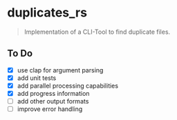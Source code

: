 # duplicates_rs

> Implementation of a CLI-Tool to find duplicate files.

## To Do
- [x] use clap for argument parsing
- [x] add unit tests
- [x] add parallel processing capabilities
- [x] add progress information
- [ ] add other output formats
- [ ] improve error handling
